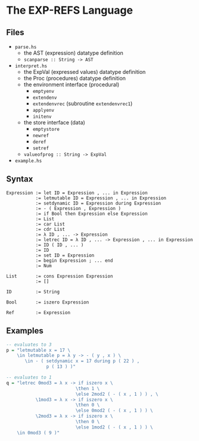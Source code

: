 # The EXP-REFS Language
## Files
* `parse.hs`
    - the AST (expression) datatype definition
    - `scanparse :: String -> AST`
* `interpret.hs`
    - the ExpVal (expressed values) datatype definition
    - the Proc (procedures) datatype definition
    - the environment interface (procedural)
        - `emptyenv`
        - `extendenv`
        - `extendenvrec` (subroutine `extendenvrec1`)
        - `applyenv`
        - `initenv`
    - the store interface (data)
        - `emptystore`
        - `newref`
        - `deref`
        - `setref`
    - `valueofprog :: String -> ExpVal`
* `example.hs`

## Syntax
```
Expression := let ID = Expression , ... in Expression
           := letmutable ID = Expression , ... in Expression
           := setdynamic ID = Expression during Expression
           := - ( Expression , Expression )
           := if Bool then Expression else Expression
           := List
           := car List
           := cdr List
           := λ ID , ... -> Expression
           := letrec ID = λ ID , ... -> Expression , ... in Expression
           := ID ( ID , ... )
           := ID
           := set ID = Expression
           := begin Expression ; ... end
           := Num

List       := cons Expression Expression
           := []

ID         := String

Bool       := iszero Expression

Ref        := Expression
```

## Examples
```hs
-- evaluates to 3
p = "letmutable x = 17 \
    \in letmutable p = λ y -> - ( y , x ) \
       \in - ( setdynamic x = 17 during p ( 22 ) , 
               p ( 13 ) )"

-- evaluates to 1
q = "letrec 0mod3 = λ x -> if iszero x \
                          \then 1 \
                          \else 2mod2 ( - ( x , 1 ) ) , \
           \1mod3 = λ x -> if iszero x \
                          \then 0 \
                          \else 0mod2 ( - ( x , 1 ) ) \
           \2mod3 = λ x -> if iszero x \
                          \then 0 \
                          \else 1mod2 ( - ( x , 1 ) ) \
    \in 0mod3 ( 9 )"
```
